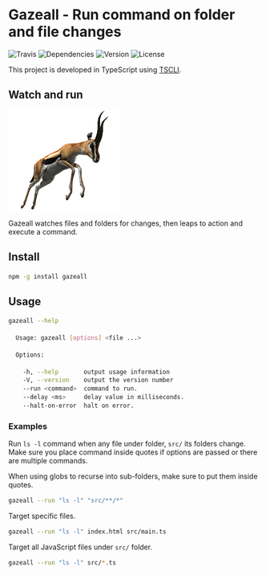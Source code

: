 # Gazeall - Run command on folder and file changes

![Travis](https://img.shields.io/travis/rajinder-yadav/gazeall.svg)
![Dependencies](https://david-dm.org/rajinder-yadav/gazeall.svg)
![Version](https://img.shields.io/badge/gazeall-0.1.0-blue.svg)
![License](https://img.shields.io/badge/TSCLI-GPL--3.0-blue.svg)

This project is developed in TypeScript using [TSCLI](https://github.com/rajinder-yadav/tscli).

## Watch and run

![Image of Gazelle](img/gazelle.png)

Gazeall watches files and folders for changes, then leaps to action and execute a command.

## Install

```sh
npm -g install gazeall
```

## Usage

```sh
gazeall --help

  Usage: gazeall [options] <file ...>

  Options:

    -h, --help       output usage information
    -V, --version    output the version number
    --run <command>  command to run.
    --delay <ms>     delay value in milliseconds.
    --halt-on-error  halt on error.
```

### Examples

Run `ls -l` command when any file under folder, `src/` its folders change. Make sure you place command inside quotes if options are passed or there are multiple commands.

When using globs to recurse into sub-folders, make sure to put them inside quotes.

```sh
gazeall --run "ls -l" "src/**/*"
```

Target specific files.

```sh
gazeall --run "ls -l" index.html src/main.ts
```

Target all JavaScript files under `src/` folder.

```sh
gazeall --run "ls -l" src/*.ts
```
